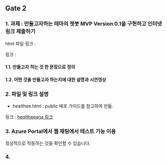 ## Gate 2

### 1. 과제 : 만들고자하는 테마의 챗봇 MVP Version 0.1을 구현하고 인터넷 링크 제출하기

html 파일 링크 : 

링크 : 

#### 1.1. 만들고자 하는 것 한 문장으로 정의


#### 1.2. 어떤 것을 만들고자 하는지에 대한 설명과 시연영상 



### 2. 파일 및 링크 설명

* healthee.html : public 배포 가이드를 참고하여 만듦. 

링크 : [heqltheeqna 링크](https://htmlpreview.github.io/?https://github.com/yjo5252/chatee/blob/master/Gate2/healtheeqna.html)

### 3. Azure Portal에서 웹 채팅에서 테스트 기능 이용

정상적으로 작동하는 것을 확인할 수 있습니다.


### 4. 
